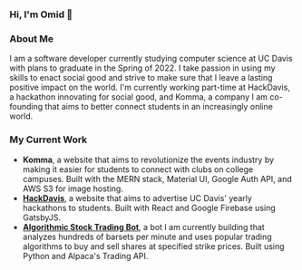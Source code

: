 ### Hi, I'm Omid 👋

### About Me 

I am a software developer currently studying computer science at UC Davis with plans to graduate in the Spring of 2022. I take passion in using my skills to enact social good and strive to make sure that I leave a lasting positive impact on the world. I'm currently working part-time at HackDavis, a hackathon innovating for social good, and Komma, a company I am co-founding that aims to better connect students in an increasingly online world.

### My Current Work 
- **Komma**, a website that aims to revolutionize the events industry by making it easier for students to connect with clubs on college campuses. Built with the MERN stack, Material UI, Google Auth API, and AWS S3 for image hosting. 
- [**HackDavis**](https://github.com/HackDavis/website-2021), a website that aims to advertise UC Davis' yearly hackathons to students. Built with React and Google Firebase using GatsbyJS. 
- [**Algorithmic Stock Trading Bot**](https://github.com/omidmogasemi/stock-trading-bot), a bot I am currently building that analyzes hundreds of barsets per minute and uses popular trading algorithms to buy and sell shares at specified strike prices. Built using Python and Alpaca's Trading API. 
